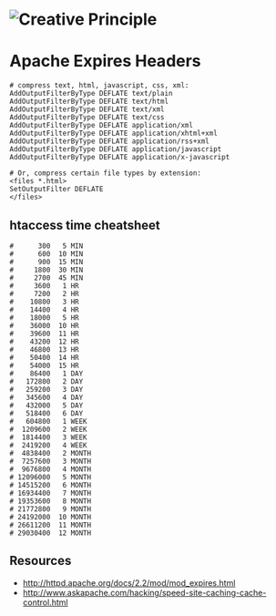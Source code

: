 # ![Creative Principle](http://creativeprinciple.com.au/logo2.png)
# Apache Expires Headers


    # compress text, html, javascript, css, xml:
    AddOutputFilterByType DEFLATE text/plain
    AddOutputFilterByType DEFLATE text/html
    AddOutputFilterByType DEFLATE text/xml
    AddOutputFilterByType DEFLATE text/css
    AddOutputFilterByType DEFLATE application/xml
    AddOutputFilterByType DEFLATE application/xhtml+xml
    AddOutputFilterByType DEFLATE application/rss+xml
    AddOutputFilterByType DEFLATE application/javascript
    AddOutputFilterByType DEFLATE application/x-javascript

    # Or, compress certain file types by extension:
    <files *.html>
    SetOutputFilter DEFLATE
    </files>

## htaccess time cheatsheet 
	#      300   5 MIN
	#      600  10 MIN
	#      900  15 MIN
	#     1800  30 MIN
	#     2700  45 MIN
	#     3600   1 HR
	#     7200   2 HR
	#    10800   3 HR
	#    14400   4 HR
	#    18000   5 HR
	#    36000  10 HR
	#    39600  11 HR
	#    43200  12 HR
	#    46800  13 HR
	#    50400  14 HR
	#    54000  15 HR
	#    86400   1 DAY
	#   172800   2 DAY
	#   259200   3 DAY
	#   345600   4 DAY
	#   432000   5 DAY
	#   518400   6 DAY
	#   604800   1 WEEK
	#  1209600   2 WEEK
	#  1814400   3 WEEK
	#  2419200   4 WEEK
	#  4838400   2 MONTH
	#  7257600   3 MONTH
	#  9676800   4 MONTH
	# 12096000   5 MONTH
	# 14515200   6 MONTH
	# 16934400   7 MONTH
	# 19353600   8 MONTH
	# 21772800   9 MONTH
	# 24192000  10 MONTH
	# 26611200  11 MONTH
	# 29030400  12 MONTH	
	
	
## Resources  
* http://httpd.apache.org/docs/2.2/mod/mod_expires.html
* http://www.askapache.com/hacking/speed-site-caching-cache-control.html